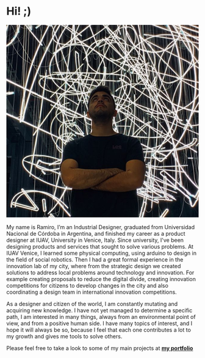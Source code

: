 # Hi! ;)

![](images/foto.jpg)



My name is Ramiro, I’m an Industrial Designer, graduated from Universidad Nacional de Córdoba in Argentina,
and finished my career as a product designer at IUAV, University in Venice, Italy. 
Since university, I've been designing products and services that sought to solve various problems. At IUAV Venice, I learned some physical computing, using arduino to design in the field of social robotics. Then I had a great formal experience in the innovation lab of my city, where from the strategic design we created solutions to address local problems around technology and innovation. For example creating proposals to reduce the digital divide, creating innovation competitions for citizens to develop changes in the city and also coordinating a design team in international innovation competitions.

As a designer and citizen of the world, I am constantly mutating and acquiring new knowledge. I have not yet managed to determine a specific path, I am interested in many things, always from an environmental point of view, and from a positive human side. I have many topics of interest, and I hope it will always be so, because I feel that each one contributes a lot to my growth and gives me tools to solve others.




Please feel free to take a look to some of my main projects at **[my portfolio](https://www.behance.net/ramiarganafd03)**
